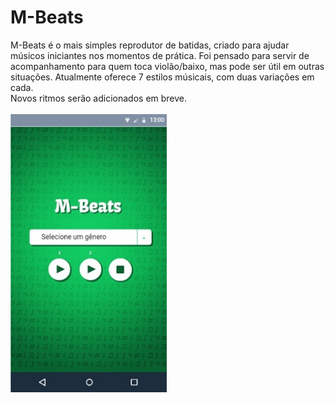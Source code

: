 # M-Beats

M-Beats é o mais simples reprodutor de batidas, criado para ajudar músicos iniciantes nos momentos de prática.
Foi pensado para servir de acompanhamento para quem toca violão/baixo, mas pode ser útil em outras situações. Atualmente oferece 7 estilos músicais, com duas variações em cada.<br>
Novos ritmos serão adicionados em breve.
<br><br>
<img src="https://github.com/lucascost/MusicBeats/blob/master/screenshot.jpg" width="250">
